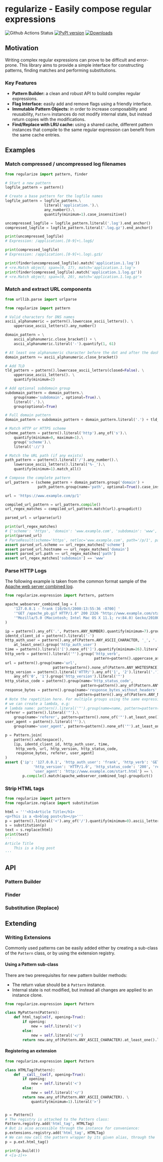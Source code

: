 # regularize - Easily compose regular expressions

![Github Actions Status](https://github.com/georgepsarakis/regularize/actions/workflows/python-app.yml/badge.svg) [![PyPI version](https://badge.fury.io/py/regularize.svg)](https://badge.fury.io/py/regularize) [![Downloads](https://pepy.tech/badge/regularize)](https://pepy.tech/project/regularize)

## Motivation

Writing complex regular expressions can prove to be difficult and error-prone. This library aims to provide a simple interface for constructing patterns, finding matches and performing substitutions.

### Key Features

- **Pattern Builder:** a clean and robust API to build complex regular expressions.
- **Flag Interface:** easily add and remove flags using a friendly interface.
- **Immutable Pattern Objects:** in order to increase composability and reusability, `Pattern` instances do not modify internal state, but instead return copies with the modifications.
- **Find/Replace with LRU cache:** using a shared cache, different pattern instances that compile to the same regular expression can benefit from the same cache entries.

## Examples

### Match compressed / uncompressed log filenames

```python
from regularize import pattern, finder

# Start a new pattern
logfile_pattern = pattern()

# Create a base pattern for the logfile names
logfile_pattern = logfile_pattern.\
                  literal('application.').\
                  any_number().\
                  quantify(minimum=1).case_insensitive()

uncompressed_logfile = logfile_pattern.literal('.log').end_anchor()
compressed_logfile = logfile_pattern.literal('.log.gz').end_anchor()

print(uncompressed_logfile)
# Expression: /application\.[0-9]+\.log$/

print(compressed_logfile)
# Expression: /application\.[0-9]+\.log\.gz$/

print(finder(uncompressed_logfile).match('application.1.log'))
# <re.Match object; span=(0, 17), match='application.1.log'>
print(finder(compressed_logfile).match('application.1.log.gz'))
# <re.Match object; span=(0, 20), match='application.1.log.gz'>
```

### Match and extract URL components

```python
from urllib.parse import urlparse

from regularize import pattern

# Valid characters for DNS names
ascii_alphanumeric = pattern().lowercase_ascii_letters(). \
    uppercase_ascii_letters().any_number()

domain_pattern = \
    ascii_alphanumeric.close_bracket() + \
    ascii_alphanumeric.literal('-').quantify(1, 61)

# At least one alphanumeric character before the dot and after the dash
domain_pattern += ascii_alphanumeric.close_bracket()

# Add TLD
tld_pattern = pattern().lowercase_ascii_letters(closed=False). \
    uppercase_ascii_letters(). \
    quantify(minimum=2)

# Add optional subdomain group
subdomain_pattern = domain_pattern.\
    group(name='subdomain', optional=True).\
    literal('.').\
    group(optional=True)

# Full domain pattern
domain_pattern = subdomain_pattern + domain_pattern.literal('.') + tld_pattern

# Match HTTP or HTTPS scheme
scheme_pattern = pattern().literal('http').any_of('s').\
    quantify(minimum=0, maximum=1).\
    group('scheme').\
    literal('://')

# Match the URL path (if any exists)
path_pattern = pattern().literal('/').any_number().\
    lowercase_ascii_letters().literal('%-_').\
    quantify(minimum=1).match_all()

# Compose the complete pattern
url_pattern = (scheme_pattern + domain_pattern.group('domain') +
               path_pattern.group(name='path', optional=True)).case_insensitive()

url = 'https://www.example.com/p/1'

compiled_url_pattern = url_pattern.compile()
url_regex_matches = compiled_url_pattern.match(url).groupdict()

parsed_url = urlparse(url)

print(url_regex_matches)
# {'scheme': 'https', 'domain': 'www.example.com', 'subdomain': 'www', 'path': '/p/1'}
print(parsed_url)
# ParseResult(scheme='https', netloc='www.example.com', path='/p/1', params='', query='', fragment='')
assert parsed_url.scheme == url_regex_matches['scheme']
assert parsed_url.hostname == url_regex_matches['domain']
assert parsed_url.path == url_regex_matches['path']
assert url_regex_matches['subdomain'] == 'www'
```

### Parse HTTP Logs

The following example is taken from the common format sample of the [Apache web server combined log](https://httpd.apache.org/docs/current/logs.html#combined).

```python
from regularize.expression import Pattern, pattern

apache_webserver_combined_log = (
    '127.0.0.1 - frank [10/Oct/2000:13:55:36 -0700] '
    '"GET /apache_pb.gif HTTP/1.0" 200 2326 "http://www.example.com/start.html" '
    '"Mozilla/5.0 (Macintosh; Intel Mac OS X 11.1; rv:84.0) Gecko/20100101 Firefox/84.0"'
)

ip = pattern().any_of('.', Pattern.ANY_NUMBER).quantify(minimum=7).group('ip')
identd_client_id = pattern().literal('-')
http_auth_user = pattern().any_of(Pattern.ANY_ASCII_CHARACTER, '_', '.').\
    at_least_one().group('http_auth_user')
time = pattern().literal('[').none_of(']').quantify(minimum=26).literal(']')
http_verb = pattern().literal('"').group('http_verb',
                                         pattern=pattern().uppercase_ascii_letters().at_least_one())
url = pattern().group(name='url',
                      pattern=pattern().none_of(Pattern.ANY_WHITESPACE).at_least_one())
http_version = pattern().literal('HTTP/').any_of('1', '2').literal('.').\
    any_of('0', '1').group('http_version').literal('"')
http_status_code = pattern().group(name='http_status_code',
                                   pattern=pattern().any_of(Pattern.ANY_NUMBER).exactly(3))
response_bytes = pattern().group(name='response_bytes_without_headers',
                                 pattern=pattern().any_of(Pattern.ANY_NUMBER).at_least_one())
# Note the repetition here. For multiple groups using the same expression,
# we can create a lambda, e.g:
# lambda name: pattern().literal('"').group(name=name, pattern=pattern().none_of('"').at_least_one()).literal('"')
referer = pattern().literal('"').\
    group(name='referer', pattern=pattern().none_of('"').at_least_one()).literal('"')
user_agent = pattern().literal('"').\
    group(name='user_agent', pattern=pattern().none_of('"').at_least_one())

p = Pattern.join(
    pattern().whitespace(),
    [ip, identd_client_id, http_auth_user, time,
     http_verb, url, http_version, http_status_code,
     response_bytes, referer, user_agent]
)
assert {'ip': '127.0.0.1', 'http_auth_user': 'frank', 'http_verb': 'GET', 'url': '/apache_pb.gif',
             'http_version': 'HTTP/1.0', 'http_status_code': '200', 'response_bytes_without_headers': '2326',
             'user_agent': 'http://www.example.com/start.html'} == \
        p.compile().match(apache_webserver_combined_log).groupdict()
```

### Strip HTML tags

```python
from regularize import pattern
from regularize.replace import substitution

html = '''<h1>Article Title</h1>
<p>This is a <b>blog post</b></p>'''
p = pattern().literal('<').any_of('/').quantify(minimum=0).ascii_letters().any_number().at_least_one().literal('>')
s = substitution(p)
text = s.replace(html)
print(text)
'''
Article Title
    This is a blog post
'''
```

## API

### Pattern Builder

### Finder

### Substitution (Replace) 

## Extending

### Writing Extensions

Commonly used patterns can be easily added either by creating a sub-class of the `Pattern` class,
or by using the extension registry.

#### Using a Pattern sub-class

There are two prerequisites for new pattern builder methods:
- The return value should be a `Pattern` instance.
- Internal state is not modified, but instead all changes are applied to an instance clone.

```python
from regularize.expression import Pattern

class MyPattern(Pattern):
    def html_tag(self, opening=True):
        if opening:
            new = self.literal('<')
        else:
            new = self.literal('</')
        return new.any_of(Pattern.ANY_ASCII_CHARACTER).at_least_one().literal('>')    
```  

#### Registering an extension

```python
from regularize.expression import Pattern

class HTMLTag(Pattern):
    def __call__(self, opening=True):
        if opening:
            new = self.literal('<')
        else:
            new = self.literal('</')
        return new.any_of(Pattern.ANY_ASCII_CHARACTER). \
            quantify(minimum=1).literal('>')


p = Pattern()
# The registry is attached to the Pattern class:
Pattern.registry.add('html_tag', HTMLTag)
# But is also accessible through the instance for convenience:
p.extensions.registry.add('html_tag', HTMLTag)
# We can now call the pattern wrapper by its given alias, through the `ext` object:
p = p.ext.html_tag()

print(p.build())
# <[a-z]+>
```
